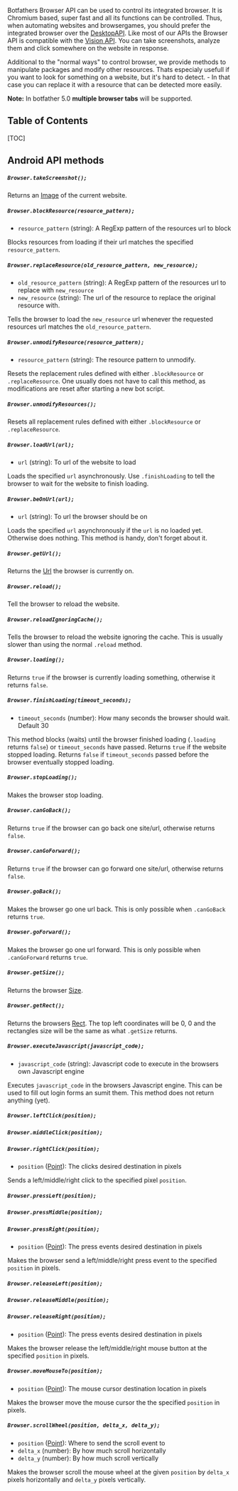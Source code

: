 Botfathers Browser API can be used to control its integrated browser. It is Chromium based, super fast and all its functions can be controlled. Thus, when automating websites and browsergames, you should prefer the integrated browser over the [DesktopAPI](../apis/desktop). Like most of our APIs the Browser API is compatible with the [Vision API](../apis/vision). You can take screenshots, analyze them and click somewhere on the website in response.

Additional to the "normal ways" to control browser, we provide methods to manipulate packages and modify other resources. Thats especialy usefull if you want to look for something on a website, but it's hard to detect. - In that case you can replace it with a resource that can be detected more easily.

**Note:** In botfather 5.0 **multiple browser tabs** will be supported.

## Table of Contents

[TOC]

## Android API methods

##### `Browser.takeScreenshot();`

Returns an [Image](../image) of the current website.


##### `Browser.blockResource(resource_pattern);`

- `resource_pattern` (string): A RegExp pattern of the resources url to block

Blocks resources from loading if their url matches the specified `resource_pattern`.


##### `Browser.replaceResource(old_resource_pattern, new_resource);`

- `old_resource_pattern` (string): A RegExp pattern of the resources url to replace with `new_resource`
- `new_resource` (string): The url of the resource to replace the original resource with.

Tells the browser to load the `new_resource` url whenever the requested resources url matches the `old_resource_pattern`.


##### `Browser.unmodifyResource(resource_pattern);`

- `resource_pattern` (string): The resource pattern to unmodify.

Resets the replacement rules defined with either `.blockResource` or `.replaceResource`. One usually does not have to call this method, as modifications are reset after starting a new bot script.


##### `Browser.unmodifyResources();`

Resets all replacement rules defined with either `.blockResource` or `.replaceResource`.


##### `Browser.loadUrl(url);`

- `url` (string): To url of the website to load

Loads the specified `url` asynchronously. Use `.finishLoading` to tell the browser to wait for the website to finish loading.


##### `Browser.beOnUrl(url);`

- `url` (string): To url the browser should be on

Loads the specified `url` asynchronously if the `url` is no loaded yet. Otherwise does nothing. This method is handy, don't forget about it.


##### `Browser.getUrl();`

Returns the [Url](../url) the browser is currently on.


##### `Browser.reload();`

Tell the browser to reload the website.


##### `Browser.reloadIgnoringCache();`

Tells the browser to reload the website ignoring the cache. This is usually slower than using the normal `.reload` method.


##### `Browser.loading();`

Returns `true` if the browser is currently loading something, otherwise it returns `false`.


##### `Browser.finishLoading(timeout_seconds);`

- `timeout_seconds` (number): How many seconds the browser should wait. Default 30

This method blocks (waits) until the browser finished loading (`.loading` returns `false`) or `timeout_seconds` have passed. Returns `true` if the website stopped loading. Returns `false` if `timeout_seconds` passed before the browser eventually stopped loading.


##### `Browser.stopLoading();`

Makes the browser stop loading.


##### `Browser.canGoBack();`

Returns `true` if the browser can go back one site/url, otherwise returns `false`.


##### `Browser.canGoForward();`

Returns `true` if the browser can go forward one site/url, otherwise returns `false`.


##### `Browser.goBack();`

Makes the browser go one url back. This is only possible when `.canGoBack` returns `true`.


##### `Browser.goForward();`

Makes the browser go one url forward. This is only possible when `.canGoForward` returns `true`.


##### `Browser.getSize();`

Returns the browser [Size](../size).


##### `Browser.getRect();`

Returns the browsers [Rect](../size). The top left coordinates will be 0, 0 and the rectangles size will be the same as what `.getSize` returns.


##### `Browser.executeJavascript(javascript_code);`

- `javascript_code` (string): Javascript code to execute in the browsers own Javascript engine

Executes `javascript_code` in the browsers Javascript engine. This can be used to fill out login forms an sumit them. This method does not return anything (yet).


##### `Browser.leftClick(position);`
##### `Browser.middleClick(position);`
##### `Browser.rightClick(position);`

- `position` ([Point](../point)): The clicks desired destination in pixels

Sends a left/middle/right click to the specified pixel `position`.


##### `Browser.pressLeft(position);`
##### `Browser.pressMiddle(position);`
##### `Browser.pressRight(position);`

- `position` ([Point](../point)): The press events desired destination in pixels

Makes the browser send a left/middle/right press event to the specified `position` in pixels.

##### `Browser.releaseLeft(position);`
##### `Browser.releaseMiddle(position);`
##### `Browser.releaseRight(position);`

- `position` ([Point](../point)): The press events desired destination in pixels

Makes the browser release the left/middle/right mouse button at the specified `position` in pixels.


##### `Browser.moveMouseTo(position);`

- `position` ([Point](../point)): The mouse cursor destination location in pixels

Makes the browser move the mouse cursor the the specified `position` in pixels.


##### `Browser.scrollWheel(position, delta_x, delta_y);`

- `position` ([Point](../point)): Where to send the scroll event to
- `delta_x` (number): By how much scroll horizontally
- `delta_y` (number): By how much scroll vertically

Makes the browser scroll the mouse wheel at the given `position` by `delta_x` pixels horizontally and `delta_y` pixels vertically.